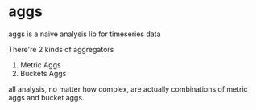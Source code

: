 # aggs
aggs is a naive analysis lib for timeseries data

There're 2 kinds of aggregators
1. Metric Aggs
2. Buckets Aggs

all analysis, no matter how complex, are actually combinations of metric aggs and bucket aggs.


